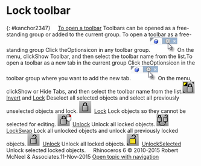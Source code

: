 ---
---


# Lock toolbar
{: #kanchor2347}
 [![images/transparent.gif](images/transparent.gif)To open a toolbar](javascript:void(0);) Toolbars can be opened as a free-standing group or added to the current group.
To open a toolbar as a free-standing group
Click theOptionsicon in any toolbar group.![images/toolbar-howtoopen.png](images/toolbar-howtoopen.png)On the menu, clickShow Toolbar, and then select the toolbar name from the list.To open a toolbar as a new tab in the current group
Click theOptionsicon in the toolbar group where you want to add the new tab.![images/toolbar-howtoopen.png](images/toolbar-howtoopen.png)On the menu, clickShow or Hide Tabs, and then select the toolbar name from the list.![images/invert-lock.png](images/invert-lock.png) [Invert](selection-commands.html#invert) and [Lock](lock.html) 
Deselect all selected objects and select all previously unselected objects and lock.
![images/lock.png](images/lock.png) [Lock](lock.html) 
Lock objects so they cannot be selected for editing.
![images/unlock-lock-rt.png](images/unlock-lock-rt.png) [Unlock](lock.html#unlock) 
Unlock all locked objects.
![images/lockswap.png](images/lockswap.png) [LockSwap](lock.html#lockswap) 
Lock all unlocked objects and unlock all previously locked objects.
![images/unlock.png](images/unlock.png) [Unlock](lock.html#unlock) 
Unlock all locked objects.
![images/unlockselected.png](images/unlockselected.png) [UnlockSelected](lock.html#unlockselected) 
Unlock selected locked objects.
&#160;
&#160;
Rhinoceros 6 © 2010-2015 Robert McNeel &amp; Associates.11-Nov-2015
 [Open topic with navigation](lock-toolbar.html) 

